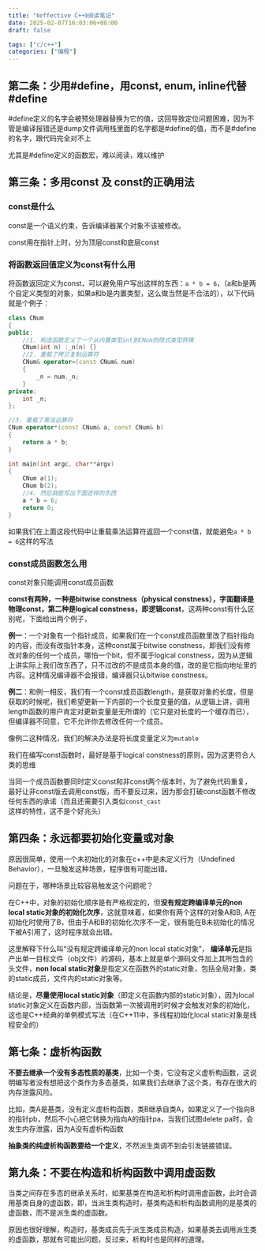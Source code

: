 ```yaml
---
title: "《effective C++》阅读笔记"
date: 2025-02-07T16:03:06+08:00
draft: false

tags: ["c/c++"]
categories: ["编程"]
---
```


## 第二条：少用#define，用const, enum, inline代替#define

#define定义的名字会被预处理器替换为它的值，这回导致定位问题困难，因为不管是编译报错还是dump文件调用栈里面的名字都是#define的值，而不是#define的名字，跟代码完全对不上

尤其是#define定义的函数宏，难以阅读，难以维护

## 第三条：多用const 及 const的正确用法

### const是什么

const是一个语义约束，告诉编译器某个对象不该被修改。

const用在指针上时，分为顶层const和底层const

### 将函数返回值定义为const有什么用

将函数返回定义为const，可以避免用户写出这样的东西：`a * b = 6`，（a和b是两个自定义类型的对象，如果a和b是内置类型，这么做当然是不合法的），以下代码就是个例子：

```c++
class CNum
{
public:
    //1. 构造函数定义了一个从内置类型int到CNum的隐式类型转换
	CNum(int n) :_n(n) {}
    //2. 重载了拷贝复制运算符
	CNum& operator=(const CNum& num)
	{
		_n = num._n;
	}
private:
	int _n;
};

//3. 重载了乘法运算符
CNum operator*(const CNum& a, const CNum& b)
{
	return a * b;
}

int main(int argc, char**argv)
{
	CNum a(1);
	CNum b(2);
    //4. 然后就能写出下面这样的东西
	a * b = 6;
	return 0;
}
```

如果我们在上面这段代码中让重载乘法运算符返回一个const值，就能避免`a * b = 6`这样的写法

### const成员函数怎么用

const对象只能调用const成员函数

**const有两种，一种是bitwise constness（physical constness），字面翻译是物理const，第二种是logical constness，即逻辑const**，这两种const有什么区别呢，下面给出两个例子，

**例一**：一个对象有一个指针成员，如果我们在一个const成员函数里改了指针指向的内容，而没有改指针本身，这种const属于bitwise constness，即我们没有修改对象的任何一个成员，哪怕一个bit，但不属于logical constness，因为从逻辑上讲实际上我们改东西了，只不过改的不是成员本身的值，改的是它指向地址里的内容。这种情况编译器不会报错，编译器只认bitwise constness。

**例二**：和例一相反，我们有一个const成员函数length，是获取对象的长度，但是获取的时候呢，我们希望更新一下内部的一个长度变量的值，从逻辑上讲，调用length函数的用户肯定对更新变量是无所谓的（它只是对长度的一个缓存而已），但编译器不同意，它不允许你去修改任何一个成员。

像例二这种情况，我们的解决办法是将长度变量定义为`mutable`

我们在编写const函数时，最好是基于logical constness的原则，因为这更符合人类的思维

当同一个成员函数要同时定义const和非const两个版本时，为了避免代码重复，最好让非const版去调用const版，而不要反过来，因为那会打破const函数不修改任何东西的承诺（而且还需要引入类似`const_cast`这样的特性，这不是个好兆头）

## 第四条：永远都要初始化变量或对象

原因很简单，使用一个未初始化的对象在c++中是未定义行为（Undefined Behavior），一旦触发这种场景，程序很有可能出错。

问题在于，哪种场景比较容易触发这个问题呢？

在C++中，对象的初始化顺序是有严格规定的，但**没有规定跨编译单元的non local static对象的初始化次序**，这就意味着，如果你有两个这样的对象A和B, A在初始化时使用了B，但由于A和B的初始化次序不一定，很有能在B未初始化的情况下被A引用了，这时程序就会出错。

这里解释下什么叫“没有规定跨编译单元的non local static对象”， **编译单元**是指产出单一目标文件（obj文件）的源码，基本上就是单个源码文件加上其所包含的头文件，**non local static对象**是指定义在函数外的static对象，包括全局对象，类的static成员，文件内的static对象等。

结论是，**尽量使用local static对象**（即定义在函数内部的static对象），因为local static对象定义在函数内部，当函数第一次被调用的时候才会触发对象的初始化，这也是C++经典的单例模式写法（在C++11中，多线程初始化local static对象是线程安全的）

## 第七条：虚析构函数

**不要去继承一个没有多态性质的基类**，比如一个类，它没有定义虚析构函数，这说明编写者没有想把这个类作为多态基类，如果我们去继承了这个类，有存在很大的内存泄露风险。

比如，类A是基类，没有定义虚析构函数，类B继承自类A，如果定义了一个指向B的指针pb，然后不小心把它转换为指向A的指针pa，当我们试图delete pa时，会发生内存泄露，因为A没有虚析构函数

**抽象类的纯虚析构函数要给一个定义**，不然派生类调不到会引发链接错误。

## 第九条：不要在构造和析构函数中调用虚函数

当类之间存在多态的继承关系时，如果基类在构造和析构时调用虚函数，此时会调用基类自身的虚函数，即，当派生类构造时，基类构造和析构函数调用的是基类的虚函数，而不是派生类的虚函数。

原因也很好理解，构造时，基类成员先于派生类成员构造，如果基类去调用派生类的虚函数，那就有可能出问题，反过来，析构时也是同样的道理。



